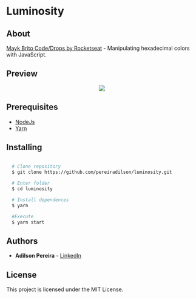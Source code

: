 # Luminosity

## About

[Mayk Brito Code/Drops by Rocketseat](https://www.youtube.com/watch?v=evBGq29wr08) - Manipulating hexadecimal colors with JavaScript.

## Preview

<div align="center">
  <img src="https://ik.imagekit.io/rlpwchithd/Captura_de_Tela_2020-06-28_a_s_15.47.19_FkXSxmJOF.png">
</div>

## Prerequisites

- [NodeJs](https://nodejs.org/en/download/)
- [Yarn](https://classic.yarnpkg.com/pt-BR/)

## Installing

```bash

  # Clone repository
  $ git clone https://github.com/pereiradilson/luminosity.git

  # Enter folder
  $ cd luminosity

  # Install dependences
  $ yarn

  #Execute
  $ yarn start

```

## Authors

* **Adilson Pereira** - [LinkedIn](https://www.linkedin.com/in/pereiradilson/)

## License

This project is licensed under the MIT License.
